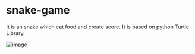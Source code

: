 # snake-game
It is an snake which eat food and create score. It is based on python Turtle Library.


![image](https://user-images.githubusercontent.com/63018500/148439442-47bb2e92-3ff6-485b-8537-8736948ac5d7.png)


